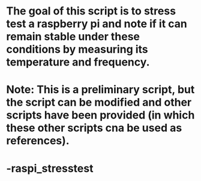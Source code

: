 # The goal of this script is to stress test a raspberry pi and note if it can remain stable under these conditions by measuring its temperature and frequency.


# Note: This is a preliminary script, but the script can be modified and other scripts have been provided (in which these other scripts cna be used as references).



# -raspi_stresstest

